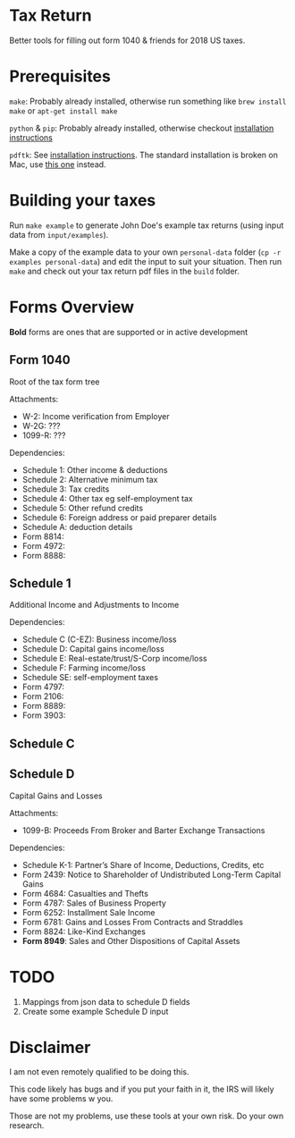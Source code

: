 
# Tax Return

Better tools for filling out form 1040 & friends for 2018 US taxes.

# Prerequisites

`make`: Probably already installed, otherwise run something like `brew install make` or `apt-get install make`

`python` & `pip`: Probably already installed, otherwise checkout [installation instructions](https://www.python.org/downloads/)

`pdftk`: See [installation instructions](https://www.pdflabs.com/tools/pdftk-server/). The standard installation is broken on Mac, use [this one](https://stackoverflow.com/a/39814799) instead.

# Building your taxes

Run `make example` to generate John Doe's example tax returns (using input data from `input/examples`).

Make a copy of the example data to your own `personal-data` folder (`cp -r examples personal-data`) and edit the input to suit your situation. Then run `make` and check out your tax return pdf files in the `build` folder.

# Forms Overview

**Bold** forms are ones that are supported or in active development

## Form 1040

Root of the tax form tree

Attachments:
 - W-2: Income verification from Employer
 - W-2G: ???
 - 1099-R: ???

Dependencies:
 - Schedule 1: Other income & deductions
 - Schedule 2: Alternative minimum tax
 - Schedule 3: Tax credits
 - Schedule 4: Other tax eg self-employment tax
 - Schedule 5: Other refund credits
 - Schedule 6: Foreign address or paid preparer details
 - Schedule A: deduction details
 - Form 8814:
 - Form 4972:
 - Form 8888:

## Schedule 1

Additional Income and Adjustments to Income

Dependencies:
 - Schedule C (C-EZ): Business income/loss
 - Schedule D: Capital gains income/loss
 - Schedule E: Real-estate/trust/S-Corp income/loss
 - Schedule F: Farming income/loss
 - Schedule SE: self-employment taxes
 - Form 4797:
 - Form 2106:
 - Form 8889:
 - Form 3903:

## Schedule C
## Schedule D

Capital Gains and Losses

Attachments:
 - 1099-B: Proceeds From Broker and Barter Exchange Transactions

Dependencies:
 - Schedule K-1: Partner’s Share of Income, Deductions, Credits, etc
 - Form 2439: Notice to Shareholder of Undistributed Long-Term Capital Gains
 - Form 4684: Casualties and Thefts
 - Form 4787: Sales of Business Property
 - Form 6252: Installment Sale Income
 - Form 6781: Gains and Losses From Contracts and Straddles
 - Form 8824: Like-Kind Exchanges
 - **Form 8949**: Sales and Other Dispositions of Capital Assets

# TODO

1. Mappings from json data to schedule D fields
2. Create some example Schedule D input

# Disclaimer

I am not even remotely qualified to be doing this.

This code likely has bugs and if you put your faith in it, the IRS will likely have some problems w you.

Those are not my problems, use these tools at your own risk. Do your own research.
